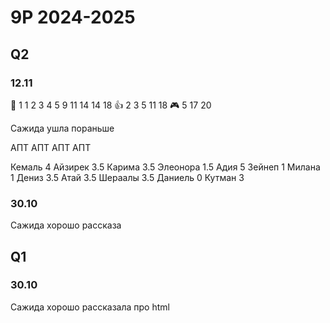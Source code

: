 # 9P 2024-2025

## Q2

### 12.11

🔔 1 1 2 3 4 5 9 11 14 14 18
👍 2 3 5 11 18
🎮 5 17 20

Сажида ушла пораньше 

АПТ  АПТ АПТ АПТ

Кемаль 4
Айзирек 3.5
Карима 3.5
Элеонора 1.5
Адия 5
Зейнеп 1
Милана 1
Дениз 3.5
Атай 3.5
Шераалы 3.5
Даниель 0
Кутман 3
### 30.10

Сажида хорошо рассказа


## Q1

### 30.10

Сажида хорошо рассказала про html
